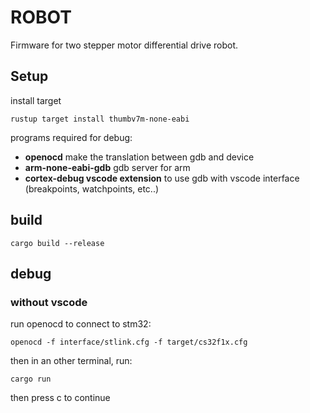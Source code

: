 # ROBOT
Firmware for two stepper motor differential drive robot.


## Setup
install target
```
rustup target install thumbv7m-none-eabi
```
programs required for debug: 
* **openocd** make the translation between gdb and device 
* **arm-none-eabi-gdb** gdb server for arm
* **cortex-debug vscode extension** to use gdb with vscode interface (breakpoints, watchpoints, etc..)

## build
```
cargo build --release
```

## debug
### without vscode
run openocd to connect to stm32:
```
openocd -f interface/stlink.cfg -f target/cs32f1x.cfg
```

then in an other terminal, run: 
```
cargo run
```
then press c to continue
